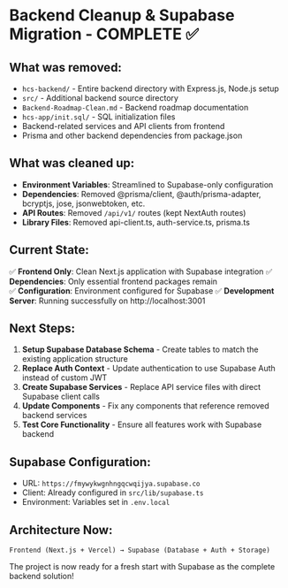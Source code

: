 # Backend Cleanup & Supabase Migration - COMPLETE ✅

## What was removed:

- `hcs-backend/` - Entire backend directory with Express.js, Node.js setup
- `src/` - Additional backend source directory
- `Backend-Roadmap-Clean.md` - Backend roadmap documentation
- `hcs-app/init.sql/` - SQL initialization files
- Backend-related services and API clients from frontend
- Prisma and other backend dependencies from package.json

## What was cleaned up:

- **Environment Variables**: Streamlined to Supabase-only configuration
- **Dependencies**: Removed @prisma/client, @auth/prisma-adapter, bcryptjs, jose, jsonwebtoken, etc.
- **API Routes**: Removed `/api/v1/` routes (kept NextAuth routes)
- **Library Files**: Removed api-client.ts, auth-service.ts, prisma.ts

## Current State:

✅ **Frontend Only**: Clean Next.js application with Supabase integration
✅ **Dependencies**: Only essential frontend packages remain  
✅ **Configuration**: Environment configured for Supabase
✅ **Development Server**: Running successfully on http://localhost:3001

## Next Steps:

1. **Setup Supabase Database Schema** - Create tables to match the existing application structure
2. **Replace Auth Context** - Update authentication to use Supabase Auth instead of custom JWT
3. **Create Supabase Services** - Replace API service files with direct Supabase client calls
4. **Update Components** - Fix any components that reference removed backend services
5. **Test Core Functionality** - Ensure all features work with Supabase backend

## Supabase Configuration:

- URL: `https://fmywykwgnhngqcwqijya.supabase.co`
- Client: Already configured in `src/lib/supabase.ts`
- Environment: Variables set in `.env.local`

## Architecture Now:

```
Frontend (Next.js + Vercel) → Supabase (Database + Auth + Storage)
```

The project is now ready for a fresh start with Supabase as the complete backend solution!
